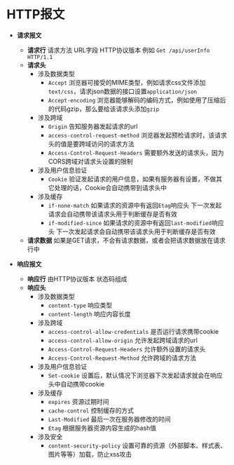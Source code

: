# HTTP报文

- **请求报文** 
    - **请求行** 请求方法 URL字段 HTTP协议版本 例如 `Get /api/userInfo HTTP/1.1`
    - **请求头** 
        - 涉及数据类型
            - `Accept` 浏览器可接受的MIME类型，例如请求css文件添加`text/css`，请求json数据的接口设置`application/json`
            - `Accept-encoding` 浏览器能够解码的编码方式，例如使用了压缩后的代码gzip，那么要给该请求头添加`gzip`
        - 涉及跨域
            - `Origin` 告知服务器发起请求的url
            - `access-control-request-method` 浏览器发起预检请求时，该请求头的值是要跨域访问的请求方法
            - `Access-Control-Request-Headers` 需要额外发送的请求头，因为CORS跨域对请求头设置的限制
        - 涉及用户信息验证
            - `Cookie` 验证发起请求的用户信息，如果有服务器有设置，不做其它处理的话，Cookie会自动携带到请求头中
        - 涉及缓存
            - `if-none-match` 如果请求的资源中有返回`Etag`响应头 下一次发起请求会自动携带该请求头用于判断缓存是否有效
            - `if-modified-since` 如果请求的资源中有返回`last-modified`响应头 下一次发起请求会自动携带该请求头用于判断缓存是否有效
    - **请求数据** 如果是GET请求，不会有请求数据，或者会把请求数据放在请求行中

- **响应报文**
    - **响应行** 由HTTP协议版本 状态码组成
    - **响应头**
        - 涉及数据类型
            - `content-type` 响应类型
            - `content-length` 响应内容长度
        - 涉及跨域
            - `access-control-allow-credentials` 是否运行请求携带cookie
            - `access-control-allow-origin` 允许发起跨域请求的url
            - `Access-Control-Request-Headers` 允许额外设置的请求头
            - `Access-Control-Request-Method` 允许跨域的请求方法
        - 涉及用户信息验证
            - `Set-cookie` 设置后，默认情况下浏览器下次发起请求就会在响应头中自动携带cookie
        - 涉及缓存
            - `expires` 资源过期时间
            - `cache-control` 控制缓存的方式
            - `Last-Modified` 最后一次在服务器修改的时间
            - `Etag` 根据服务器资源内容生成的hash值
        - 涉及安全
            - `content-security-policy` 设置可靠的资源（外部脚本、样式表、图片等等）加载，防止xss攻击

